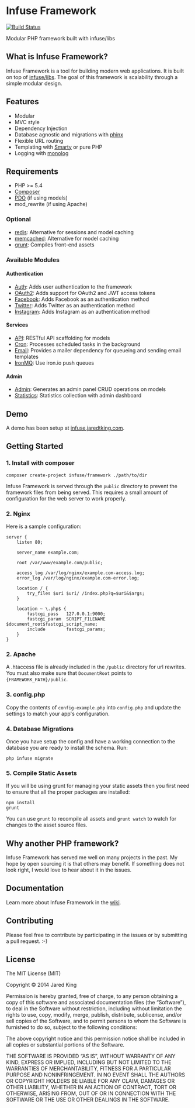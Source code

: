 Infuse Framework
=====

[![Build Status](https://travis-ci.org/infusephp/framework.png?branch=master)](https://travis-ci.org/infusephp/framework)

Modular PHP framework built with infuse/libs

## What is Infuse Framework?

Infuse Framework is a tool for building modern web applications. It is built on top of [infuse/libs](https://github.com/infusephp/libs). The goal of this framework is scalability through a simple modular design.

## Features

- Modular
- MVC style
- Dependency Injection
- Database agnostic and migrations with [phinx](http://phinx.org)
- Flexible URL routing
- Templating with [Smarty](http://smarty.net) or pure PHP
- Logging with [monolog](https://github.com/Seldaek/monolog)

## Requirements

- PHP >= 5.4
- [Composer](http://getcomposer.org)
- [PDO](http://php.net/manual/en/book.pdo.php) (if using models)
- mod_rewrite (if using Apache)

### Optional

- [redis](http://redis.io/): Alternative for sessions and model caching
- [memcached](http://www.memcached.org/): Alternative for model caching
- [grunt](http://gruntjs.com/): Compiles front-end assets

### Available Modules

#### Authentication

- [Auth](https://github.com/infusephp/auth): Adds user authentication to the framework
- [OAuth2](https://github.com/infusephp/oauth2): Adds support for OAuth2 and JWT access tokens
- [Facebook](https://github.com/infusephp/facebook): Adds Facebook as an authentication method
- [Twitter](https://github.com/infusephp/twitter): Adds Twitter as an authentication method
- [Instagram](https://github.com/infusephp/instagram): Adds Instagram as an authentication method

#### Services

- [API](https://github.com/infusephp/rest-api): RESTful API scaffolding for models
- [Cron](https://github.com/infusephp/cron): Processes scheduled tasks in the background
- [Email](https://github.com/infusephp/email): Provides a mailer dependency for queueing and sending email templates
- [IronMQ](https://github.com/infusephp/iron-mq): Use iron.io push queues

#### Admin

- [Admin](https://github.com/infusephp/admin): Generates an admin panel CRUD operations on models
- [Statistics](https://github.com/infusephp/statistics): Statistics collection with admin dashboard


## Demo

A demo has been setup at [infuse.jaredtking.com](http://infuse.jaredtking.com).

## Getting Started

### 1. Install with composer

```
composer create-project infuse/framework ./path/to/dir
```

Infuse Framework is served through the `public` directory to prevent the framework files from being served. This requires a small amount of configuration for the web server to work properly.

### 2. Nginx

Here is a sample configuration:

```nginx
server {
	listen 80;

 	server_name example.com;

	root /var/www/example.com/public;

	access_log /var/log/nginx/example.com-access.log;
	error_log /var/log/nginx/example.com-error.log;
	
	location / {
		try_files $uri $uri/ /index.php?q=$uri&$args;
	}

	location ~ \.php$ {
		fastcgi_pass   127.0.0.1:9000;
		fastcgi_param  SCRIPT_FILENAME  $document_root$fastcgi_script_name;
		include        fastcgi_params;
	}
}
```

### 2. Apache

A .htaccess file is already included in the `/public` directory for url rewrites. You must also make sure that `DocumentRoot` points to `{FRAMEWORK_PATH}/public`.

### 3. config.php

Copy the contents of `config-example.php` into `config.php` and update the settings to match your app's configuration.

### 4. Database Migrations

Once you have setup the config and have a working connection to the database you are ready to install the schema. Run:

```
php infuse migrate
```

### 5. Compile Static Assets

If you will be using grunt for managing your static assets then you first need to ensure that all the proper packages are installed:

```
npm install
grunt
```

You can use `grunt` to recompile all assets and `grunt watch` to watch for changes to the asset source files.

## Why another PHP framework?

Infuse Framework has served me well on many projects in the past. My hope by open sourcing it is that others may benefit. If something does not look right, I would love to hear about it in the issues.

## Documentation

Learn more about Infuse Framework in the [wiki](https://github.com/infusephp/framework/wiki).

## Contributing

Please feel free to contribute by participating in the issues or by submitting a pull request. :-)

## License

The MIT License (MIT)

Copyright © 2014 Jared King

Permission is hereby granted, free of charge, to any person obtaining a copy of this software and associated documentation files (the “Software”), to deal in the Software without restriction, including without limitation the rights to use, copy, modify, merge, publish, distribute, sublicense, and/or sell copies of the Software, and to permit persons to whom the Software is furnished to do so, subject to the following conditions:

The above copyright notice and this permission notice shall be included in all copies or substantial portions of the Software.

THE SOFTWARE IS PROVIDED “AS IS”, WITHOUT WARRANTY OF ANY KIND, EXPRESS OR IMPLIED, INCLUDING BUT NOT LIMITED TO THE WARRANTIES OF MERCHANTABILITY, FITNESS FOR A PARTICULAR PURPOSE AND NONINFRINGEMENT. IN NO EVENT SHALL THE AUTHORS OR COPYRIGHT HOLDERS BE LIABLE FOR ANY CLAIM, DAMAGES OR OTHER LIABILITY, WHETHER IN AN ACTION OF CONTRACT, TORT OR OTHERWISE, ARISING FROM, OUT OF OR IN CONNECTION WITH THE SOFTWARE OR THE USE OR OTHER DEALINGS IN THE SOFTWARE.